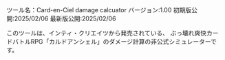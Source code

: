 ツール名：Card-en-Ciel damage calcuator
バージョン:1.00
初期版公開:2025/02/06
最新版公開:2025/02/06

このツールは、インティ・クリエイツから発売されている、
ぶっ壊れ爽快カードバトルRPG「カルドアンシェル」のダメージ計算の非公式シミュレーターです。
